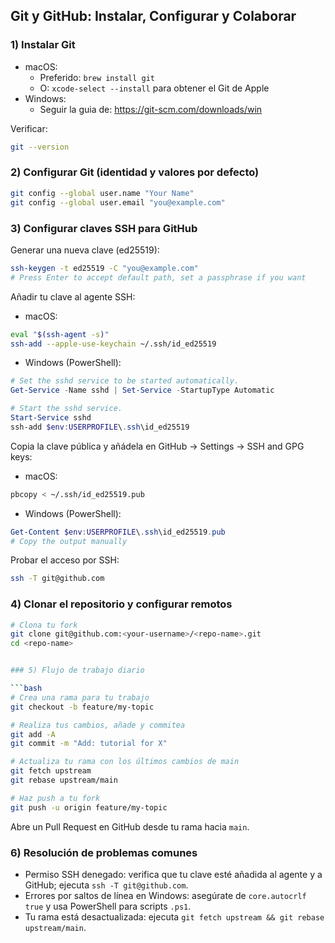 ## Git y GitHub: Instalar, Configurar y Colaborar

### 1) Instalar Git

- macOS:
  - Preferido: `brew install git`
  - O: `xcode-select --install` para obtener el Git de Apple
- Windows:
  - Seguir la guia de: <https://git-scm.com/downloads/win>
  
Verificar:

```bash
git --version
```

### 2) Configurar Git (identidad y valores por defecto)

```bash
git config --global user.name "Your Name"
git config --global user.email "you@example.com"
```

### 3) Configurar claves SSH para GitHub

Generar una nueva clave (ed25519):

```bash
ssh-keygen -t ed25519 -C "you@example.com"
# Press Enter to accept default path, set a passphrase if you want
```

Añadir tu clave al agente SSH:

- macOS:

```bash
eval "$(ssh-agent -s)"
ssh-add --apple-use-keychain ~/.ssh/id_ed25519
```

- Windows (PowerShell):

```powershell
# Set the sshd service to be started automatically.
Get-Service -Name sshd | Set-Service -StartupType Automatic

# Start the sshd service.
Start-Service sshd
ssh-add $env:USERPROFILE\.ssh\id_ed25519
```

Copia la clave pública y añádela en GitHub → Settings → SSH and GPG keys:

- macOS:

```bash
pbcopy < ~/.ssh/id_ed25519.pub
```

- Windows (PowerShell):

```powershell
Get-Content $env:USERPROFILE\.ssh\id_ed25519.pub
# Copy the output manually
```

Probar el acceso por SSH:

```bash
ssh -T git@github.com
```

### 4) Clonar el repositorio y configurar remotos

```bash
# Clona tu fork
git clone git@github.com:<your-username>/<repo-name>.git
cd <repo-name>


### 5) Flujo de trabajo diario

```bash
# Crea una rama para tu trabajo
git checkout -b feature/my-topic

# Realiza tus cambios, añade y commitea
git add -A
git commit -m "Add: tutorial for X"

# Actualiza tu rama con los últimos cambios de main
git fetch upstream
git rebase upstream/main

# Haz push a tu fork
git push -u origin feature/my-topic
```

Abre un Pull Request en GitHub desde tu rama hacia `main`.

### 6) Resolución de problemas comunes

- Permiso SSH denegado: verifica que tu clave esté añadida al agente y a GitHub; ejecuta `ssh -T git@github.com`.
- Errores por saltos de línea en Windows: asegúrate de `core.autocrlf true` y usa PowerShell para scripts `.ps1`.
- Tu rama está desactualizada: ejecuta `git fetch upstream && git rebase upstream/main`.
